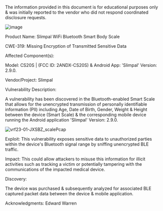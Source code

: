 The information provided in this document is for educational purposes only & was initially reported to the vendor who did not respond coordinated disclosure requests.

![image](https://github.com/actuator/cve/assets/78701239/7e4454ea-0a59-4b10-b470-115bc0549c10)


Product Name: Slimpal WiFi Bluetooth Smart Body Scale
 
CWE-319: Missing Encryption of Transmitted Sensitive Data

Affected Component(s): 

Model: CS20S | (FCC ID: 2ANDX-CS20S) & Android App: 'Slimpal' Version: 2.9.0.

Vendor/Project:
Slimpal

Vulnerability Description:

A vulnerability has been discovered in the Bluetooth-enabled Smart Scale that allows for the unencrypted transmission of personally identifiable information (PII) including Age, Date of Birth, Gender, Weight & Height between the device (Smart Scale) & the corresponding mobile device running the Android application 'Slimpal' Version: 2.9.0.


![vrf23-01-JXSBZ_scalePcap](https://github.com/actuator/cve/assets/78701239/f2c45385-0e5c-437c-9fdf-d450e23190ef)

Exploit:
This vulnerability exposes sensitive data to unauthorized parties within the device's Bluetooth signal range by sniffing unencrypted BLE traffic.

Impact:
This could allow attackers to misuse this information for illicit activities such as tracking a victim or potentially tampering with the communications of the impacted medical device.

Discovery:

The device was purchased & subsequently analyzed for associated BLE captured packet data between the device & mobile application.

Acknowledgments:
Edward Warren


